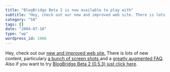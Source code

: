 ```yaml
---
title: "BlogBridge Beta 2 is now available to play with"
subtitle: "Hey, check out our new and improved web site. There is lots of new cont..."
category: "50"
tags: []
date: "2004-07-10"
type: "wp"
wordpress_id: 1966
---
```

Hey, check out our [new and improved web site.](http://www.blogbridge.com) There is lots of new content, particulary [a bunch of screen shots ](http://www.blogbridge.com/productpage.htm#screens)and a [greatly augmented FAQ](http://www.blogbridge.com/faqpage.htm).
Also if you want to try [BlogBridge Beta 2 (0.5.3) just click here](http://www.blogbridge.com/install/beta2/blogbridge.jnlp).